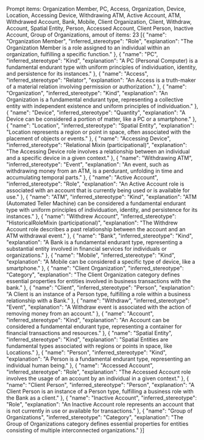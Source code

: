 Prompt items: 
Organization Member, PC, Access, Organization, Device, Location, Accessing Device, Withdrawing ATM, Active Account, ATM, Withdrawed Account, Bank, Mobile, Client Organization, Client, Withdraw, Account, Spatial Entity, Person, Accessed Account, Client Person, Inactive Account, Group of Organizations, 
amout of items: 23
 [{
    "name": "Organization Member",
    "inferred_stereotype": "Role",
    "explanation": "The Organization Member is a role assigned to an individual within an organization, fulfilling a specific function."
}, {
    "name": "PC",
    "inferred_stereotype": "Kind",
    "explanation": "A PC (Personal Computer) is a fundamental endurant type with uniform principles of individuation, identity, and persistence for its instances."
}, {
    "name": "Access",
    "inferred_stereotype": "Relator",
    "explanation": "An Access is a truth-maker of a material relation involving permission or authorization."
}, {
    "name": "Organization",
    "inferred_stereotype": "Kind",
    "explanation": "An Organization is a fundamental endurant type, representing a collective entity with independent existence and uniform principles of individuation."
}, {
    "name": "Device",
    "inferred_stereotype": "Quantity",
    "explanation": "A Device can be considered a portion of matter, like a PC or a smartphone."
}, {
    "name": "Location",
    "inferred_stereotype": "Spatial Entity",
    "explanation": "Location represents a region or point in space, often associated with the placement of objects or events."
}, {
    "name": "Accessing Device",
    "inferred_stereotype": "Relational Mixin (participational)",
    "explanation": "The Accessing Device role involves a relationship between an individual and a specific device in a given context."
}, {
    "name": "Withdrawing ATM",
    "inferred_stereotype": "Event",
    "explanation": "An event, such as withdrawing money from an ATM, is a perdurant, unfolding in time and accumulating temporal parts."
}, {
    "name": "Active Account",
    "inferred_stereotype": "Role",
    "explanation": "An Active Account role is associated with an account that is currently being used or is available for use."
}, {
    "name": "ATM",
    "inferred_stereotype": "Kind",
    "explanation": "ATM (Automated Teller Machine) can be considered a fundamental endurant type with uniform principles of individuation, identity, and persistence for its instances."
}, {
    "name": "Withdrew Account",
    "inferred_stereotype": "HistoricalRoleMixin (participational)",
    "explanation": "The Withdrew Account role describes a past relationship between the account and an ATM withdrawal event."
}, {
    "name": "Bank",
    "inferred_stereotype": "Kind",
    "explanation": "A Bank is a fundamental endurant type, representing a substantial entity involved in financial services for individuals or organizations."
}, {
    "name": "Mobile",
    "inferred_stereotype": "Kind",
    "explanation": "A Mobile can be considered a specific type of device, like a smartphone."
}, {
    "name": "Client Organization",
    "inferred_stereotype": "Category",
    "explanation": "The Client Organization category defines essential properties for entities involved in business transactions with the bank."
}, {
    "name": "Client",
    "inferred_stereotype": "Person",
    "explanation": "A Client is an instance of a Person type, fulfilling a role within a business relationship with a Bank."
}, {
    "name": "Withdraw",
    "inferred_stereotype": "Event",
    "explanation": "A Withdraw event is associated with the action of removing money from an account."
}, {
    "name": "Account",
    "inferred_stereotype": "Kind",
    "explanation": "An Account can be considered a fundamental endurant type, representing a container for financial transactions and resources."
}, {
    "name": "Spatial Entity",
    "inferred_stereotype": "Kind",
    "explanation": "Spatial Entities are fundamental types associated with regions or points in space, like Locations."
}, {
    "name": "Person",
    "inferred_stereotype": "Kind",
    "explanation": "A Person is a fundamental endurant type, representing an individual human being."
}, {
    "name": "Accessed Account",
    "inferred_stereotype": "Role",
    "explanation": "The Accessed Account role involves the usage of an account by an individual in a given context."
}, {
    "name": "Client Person",
    "inferred_stereotype": "Person",
    "explanation": "A Client Person is an instance of a Person type, fulfilling a business role with the Bank as a client."
}, {
    "name": "Inactive Account",
    "inferred_stereotype": "Role",
    "explanation": "An Inactive Account role represents an account that is not currently in use or available for transactions."
}, {
    "name": "Group of Organizations",
    "inferred_stereotype": "Category",
    "explanation": "The Group of Organizations category defines essential properties for entities consisting of multiple interconnected organizations."
}]
